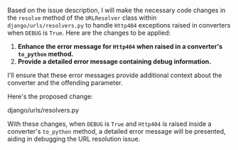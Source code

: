 Based on the issue description, I will make the necessary code changes in the `resolve` method of the `URLResolver` class within `django/urls/resolvers.py` to handle `Http404` exceptions raised in converters when `DEBUG` is `True`. Here are the changes to be applied:

1. **Enhance the error message for `Http404` when raised in a converter's `to_python` method.**
2. **Provide a detailed error message containing debug information.**

I'll ensure that these error messages provide additional context about the converter and the offending parameter.

Here's the proposed change:

<change>
<file change-number-for-this-file="1">django/urls/resolvers.py</file>
<original line-count="38" no-ellipsis="true"><![CDATA[
                try:
                    sub_match = pattern.resolve(new_path)
                except Resolver404 as e:
                    sub_tried = e.args[0].get('tried')
                    if sub_tried is not None:
                        tried.extend([pattern] + t for t in sub_tried)
                    else:
                        tried.append([pattern])
                else:
                    if sub_match:
                        # Merge captured arguments in match with submatch
                        sub_match_dict = {**kwargs, **self.default_kwargs}
                        # Update the sub_match_dict with the kwargs from the sub_match.
                        sub_match_dict.update(sub_match.kwargs)
                        # If there are *any* named groups, ignore all non-named groups.
                        # Otherwise, pass all non-named arguments as positional arguments.
                        sub_match_args = sub_match.args
                        if not sub_match_dict:
                            sub_match_args = args + sub_match.args
                        current_route = '' if isinstance(pattern, URLPattern) else str(pattern.pattern)
                        return ResolverMatch(
                            sub_match.func,
                            sub_match_args,
                            sub_match_dict,
                            sub_match.url_name,
                            [self.app_name] + sub_match.app_names,
                            [self.namespace] + sub_match.namespaces,
                            self._join_route(current_route, sub_match.route),
                        )
                    tried.append([pattern])
]]></original>
<modified no-ellipsis="true"><![CDATA[
                try:
                    sub_match = pattern.resolve(new_path)
                except Resolver404 as e:
                    sub_tried = e.args[0].get('tried')
                    if sub_tried is not None:
                        tried.extend([pattern] + t for t in sub_tried)
                    else:
                        tried.append([pattern])
                except Http404 as e:
                    if settings.DEBUG:
                        converter_info = kwargs
                        debug_message = (
                            f"Http404 raised in path converter's to_python method.\n"
                            f"Converter Info: {converter_info}\n"
                            f"Exception message: {str(e)}"
                        )
                        raise Http404(debug_message)
                    else:
                        raise
                else:
                    if sub_match:
                        # Merge captured arguments in match with submatch
                        sub_match_dict = {**kwargs, **self.default_kwargs}
                        # Update the sub_match_dict with the kwargs from the sub_match.
                        sub_match_dict.update(sub_match.kwargs)
                        # If there are *any* named groups, ignore all non-named groups.
                        # Otherwise, pass all non-named arguments as positional arguments.
                        sub_match_args = sub_match.args
                        if not sub_match_dict:
                            sub_match_args = args + sub_match.args
                        current_route = '' if isinstance(pattern, URLPattern) else str(pattern.pattern)
                        return ResolverMatch(
                            sub_match.func,
                            sub_match_args,
                            sub_match_dict,
                            sub_match.url_name,
                            [self.app_name] + sub_match.app_names,
                            [self.namespace] + sub_match.namespaces,
                            self._join_route(current_route, sub_match.route),
                        )
                    tried.append([pattern])
]]></modified>
</change>

With these changes, when `DEBUG` is `True` and `Http404` is raised inside a converter's `to_python` method, a detailed error message will be presented, aiding in debugging the URL resolution issue.